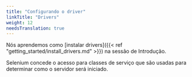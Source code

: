 ```yaml
---
title: "Configurando o driver"
linkTitle: "Drivers"
weight: 12
needsTranslation: true
---
```


Nós aprendemos como [instalar drivers]({{< ref "getting_started/install_drivers.md" >}}) na sessão de Introdução.

Selenium concede o acesso para classes de serviço que são usadas para determinar como o servidor será iniciado.
